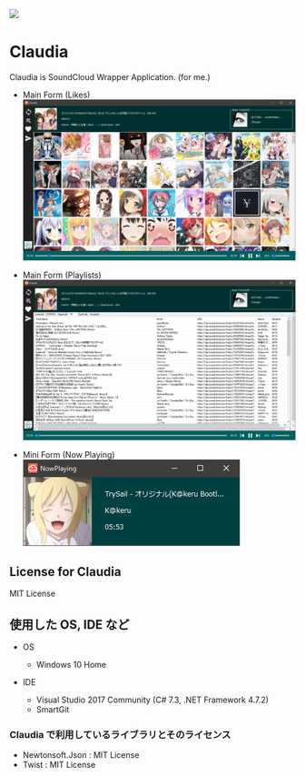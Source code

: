 [![](http://img.shields.io/badge/license-MIT-blue.svg)](./LICENSE)
# Claudia
Claudia is SoundCloud Wrapper Application. (for me.)

- Main Form (Likes)  
![sample-wip](sample-wip.png)

- Main Form (Playlists)  
![sample-wip2](sample-wip2.png)

- Mini Form (Now Playing)  
![sample-wip3](sample-wip3.png)

## License for Claudia
MIT License

## 使用した OS, IDE など
- OS
  - Windows 10 Home

- IDE  
  - Visual Studio 2017 Community (C# 7.3, .NET Framework 4.7.2)
  - SmartGit
  
### Claudia で利用しているライブラリとそのライセンス
- Newtonsoft.Json : MIT License
- Twist  : MIT License
